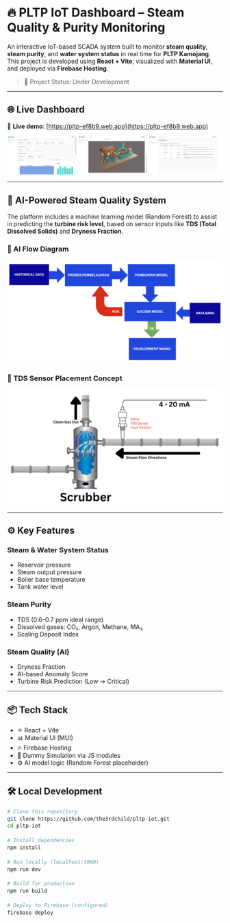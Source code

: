 # 🔥 PLTP IoT Dashboard – Steam Quality & Purity Monitoring

An interactive IoT-based SCADA system built to monitor **steam quality**, **steam purity**, and **water system status** in real time for **PLTP Kamojang**. This project is developed using **React + Vite**, visualized with **Material UI**, and deployed via **Firebase Hosting**.

> 🚧 Project Status: Under Development

---

## 🌐 Live Dashboard

📍 **Live demo**: [https://pltp-ef8b9.web.app](https://pltp-ef8b9.web.app)

<p float="left">
  <img src="https://github.com/the3rdchild/pltp-iot/blob/main/documentation/ds1.png" width="32%" />
  <img src="https://github.com/the3rdchild/pltp-iot/blob/main/documentation/ds2.png" width="32%" />
  <img src="https://github.com/the3rdchild/pltp-iot/blob/main/documentation/ds3.png" width="32%" />
</p>

---

## 🧠 AI-Powered Steam Quality System

The platform includes a machine learning model (Random Forest) to assist in predicting the **turbine risk level**, based on sensor inputs like **TDS (Total Dissolved Solids)** and **Dryness Fraction**.

### 🔄 AI Flow Diagram

![AI Flow](https://github.com/the3rdchild/pltp-iot/blob/main/documentation/ai-flow.png)

### 🧪 TDS Sensor Placement Concept

![TDS Sensor Layout](https://github.com/the3rdchild/pltp-iot/blob/main/documentation/tds.png)

---

## ⚙️ Key Features

### Steam & Water System Status
- Reservoir pressure
- Steam output pressure
- Boiler base temperature
- Tank water level

### Steam Purity
- TDS (0.6–0.7 ppm ideal range)
- Dissolved gases: CO₂, Argon, Methane, MA₃
- Scaling Deposit Index

### Steam Quality (AI)
- Dryness Fraction
- AI-based Anomaly Score
- Turbine Risk Prediction (Low → Critical)

---

## 📦 Tech Stack

- ⚛️ React + Vite
- 📊 Material UI (MUI)
- 🔥 Firebase Hosting
- 📁 Dummy Simulation via JS modules
- ⚙️ AI model logic (Random Forest placeholder)

---

## 🛠️ Local Development

```bash
# Clone this repository
git clone https://github.com/the3rdchild/pltp-iot.git
cd pltp-iot

# Install dependencies
npm install

# Run locally (localhost:3000)
npm run dev

# Build for production
npm run build

# Deploy to Firebase (configured)
firebase deploy
